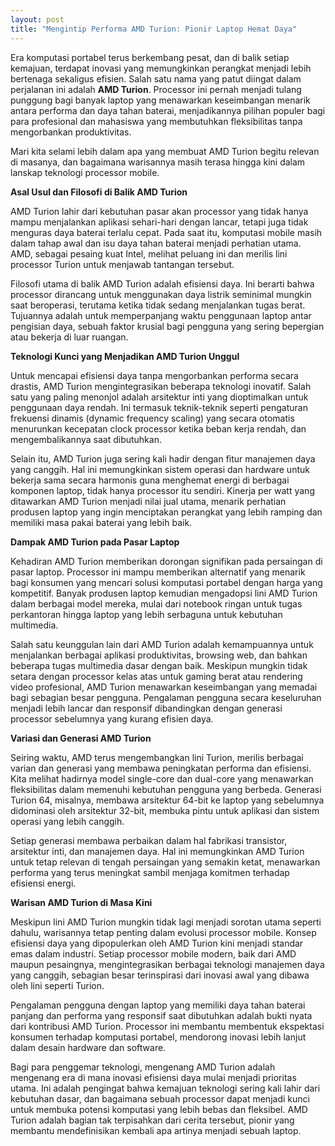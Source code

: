```yaml
---
layout: post
title: "Mengintip Performa AMD Turion: Pionir Laptop Hemat Daya"
---
```


Era komputasi portabel terus berkembang pesat, dan di balik setiap kemajuan, terdapat inovasi yang memungkinkan perangkat menjadi lebih bertenaga sekaligus efisien. Salah satu nama yang patut diingat dalam perjalanan ini adalah **AMD Turion**. Processor ini pernah menjadi tulang punggung bagi banyak laptop yang menawarkan keseimbangan menarik antara performa dan daya tahan baterai, menjadikannya pilihan populer bagi para profesional dan mahasiswa yang membutuhkan fleksibilitas tanpa mengorbankan produktivitas.

Mari kita selami lebih dalam apa yang membuat AMD Turion begitu relevan di masanya, dan bagaimana warisannya masih terasa hingga kini dalam lanskap teknologi processor mobile.

**Asal Usul dan Filosofi di Balik AMD Turion**

AMD Turion lahir dari kebutuhan pasar akan processor yang tidak hanya mampu menjalankan aplikasi sehari-hari dengan lancar, tetapi juga tidak menguras daya baterai terlalu cepat. Pada saat itu, komputasi mobile masih dalam tahap awal dan isu daya tahan baterai menjadi perhatian utama. AMD, sebagai pesaing kuat Intel, melihat peluang ini dan merilis lini processor Turion untuk menjawab tantangan tersebut.

Filosofi utama di balik AMD Turion adalah efisiensi daya. Ini berarti bahwa processor dirancang untuk menggunakan daya listrik seminimal mungkin saat beroperasi, terutama ketika tidak sedang menjalankan tugas berat. Tujuannya adalah untuk memperpanjang waktu penggunaan laptop antar pengisian daya, sebuah faktor krusial bagi pengguna yang sering bepergian atau bekerja di luar ruangan.

**Teknologi Kunci yang Menjadikan AMD Turion Unggul**

Untuk mencapai efisiensi daya tanpa mengorbankan performa secara drastis, AMD Turion mengintegrasikan beberapa teknologi inovatif. Salah satu yang paling menonjol adalah arsitektur inti yang dioptimalkan untuk penggunaan daya rendah. Ini termasuk teknik-teknik seperti pengaturan frekuensi dinamis (dynamic frequency scaling) yang secara otomatis menurunkan kecepatan clock processor ketika beban kerja rendah, dan mengembalikannya saat dibutuhkan.

Selain itu, AMD Turion juga sering kali hadir dengan fitur manajemen daya yang canggih. Hal ini memungkinkan sistem operasi dan hardware untuk bekerja sama secara harmonis guna menghemat energi di berbagai komponen laptop, tidak hanya processor itu sendiri. Kinerja per watt yang ditawarkan AMD Turion menjadi nilai jual utama, menarik perhatian produsen laptop yang ingin menciptakan perangkat yang lebih ramping dan memiliki masa pakai baterai yang lebih baik.

**Dampak AMD Turion pada Pasar Laptop**

Kehadiran AMD Turion memberikan dorongan signifikan pada persaingan di pasar laptop. Processor ini mampu memberikan alternatif yang menarik bagi konsumen yang mencari solusi komputasi portabel dengan harga yang kompetitif. Banyak produsen laptop kemudian mengadopsi lini AMD Turion dalam berbagai model mereka, mulai dari notebook ringan untuk tugas perkantoran hingga laptop yang lebih serbaguna untuk kebutuhan multimedia.

Salah satu keunggulan lain dari AMD Turion adalah kemampuannya untuk menjalankan berbagai aplikasi produktivitas, browsing web, dan bahkan beberapa tugas multimedia dasar dengan baik. Meskipun mungkin tidak setara dengan processor kelas atas untuk gaming berat atau rendering video profesional, AMD Turion menawarkan keseimbangan yang memadai bagi sebagian besar pengguna. Pengalaman pengguna secara keseluruhan menjadi lebih lancar dan responsif dibandingkan dengan generasi processor sebelumnya yang kurang efisien daya.

**Variasi dan Generasi AMD Turion**

Seiring waktu, AMD terus mengembangkan lini Turion, merilis berbagai varian dan generasi yang membawa peningkatan performa dan efisiensi. Kita melihat hadirnya model single-core dan dual-core yang menawarkan fleksibilitas dalam memenuhi kebutuhan pengguna yang berbeda. Generasi Turion 64, misalnya, membawa arsitektur 64-bit ke laptop yang sebelumnya didominasi oleh arsitektur 32-bit, membuka pintu untuk aplikasi dan sistem operasi yang lebih canggih.

Setiap generasi membawa perbaikan dalam hal fabrikasi transistor, arsitektur inti, dan manajemen daya. Hal ini memungkinkan AMD Turion untuk tetap relevan di tengah persaingan yang semakin ketat, menawarkan performa yang terus meningkat sambil menjaga komitmen terhadap efisiensi energi.

**Warisan AMD Turion di Masa Kini**

Meskipun lini AMD Turion mungkin tidak lagi menjadi sorotan utama seperti dahulu, warisannya tetap penting dalam evolusi processor mobile. Konsep efisiensi daya yang dipopulerkan oleh AMD Turion kini menjadi standar emas dalam industri. Setiap processor mobile modern, baik dari AMD maupun pesaingnya, mengintegrasikan berbagai teknologi manajemen daya yang canggih, sebagian besar terinspirasi dari inovasi awal yang dibawa oleh lini seperti Turion.

Pengalaman pengguna dengan laptop yang memiliki daya tahan baterai panjang dan performa yang responsif saat dibutuhkan adalah bukti nyata dari kontribusi AMD Turion. Processor ini membantu membentuk ekspektasi konsumen terhadap komputasi portabel, mendorong inovasi lebih lanjut dalam desain hardware dan software.

Bagi para penggemar teknologi, mengenang AMD Turion adalah mengenang era di mana inovasi efisiensi daya mulai menjadi prioritas utama. Ini adalah pengingat bahwa kemajuan teknologi sering kali lahir dari kebutuhan dasar, dan bagaimana sebuah processor dapat menjadi kunci untuk membuka potensi komputasi yang lebih bebas dan fleksibel. AMD Turion adalah bagian tak terpisahkan dari cerita tersebut, pionir yang membantu mendefinisikan kembali apa artinya menjadi sebuah laptop.

